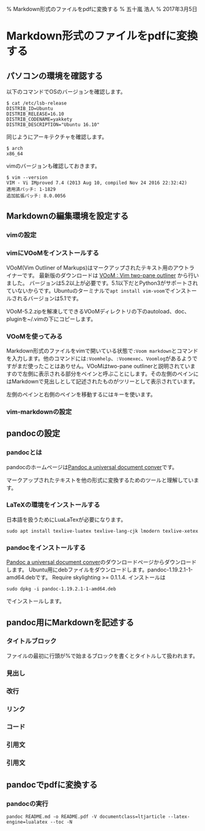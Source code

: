 % Markdown形式のファイルをpdfに変換する
% 五十嵐 浩人
% 2017年3月5日

# Markdown形式のファイルをpdfに変換する

## パソコンの環境を確認する

以下のコマンドでOSのバージョンを確認します。

~~~
$ cat /etc/lsb-release
DISTRIB_ID=Ubuntu
DISTRIB_RELEASE=16.10
DISTRIB_CODENAME=yakkety
DISTRIB_DESCRIPTION="Ubuntu 16.10"
~~~

同じようにアーキテクチャを確認します。

~~~
$ arch
x86_64
~~~

vimのバージョンも確認しておきます。

~~~
$ vim --version
VIM - Vi IMproved 7.4 (2013 Aug 10, compiled Nov 24 2016 22:32:42)
適用済パッチ: 1-1829
追加拡張パッチ: 8.0.0056
~~~

## Markdownの編集環境を設定する

### vimの設定

### vimにVOoMをインストールする

VOoM(Vim Outliner of Markups)はマークアップされたテキスト用のアウトライナーです。
最新版のダウンロードは [VOoM : Vim two-pane outliner](http://www.vim.org/scripts/script.php?script_id=2657) から行いました。
バージョンは5.2以上が必要です。5.1以下だとPython3がサポートされていないからです。Ubuntuのターミナルで`apt install vim-voom`でインストールされるバージョンは5.1です。

VOoM-5.2.zipを解凍してできるVOoMディレクトリの下のautoload、doc、pluginを~/.vimの下にコピーします。

### VOoMを使ってみる

Markdown形式のファイルをvimで開いている状態で`:Voom markdown`とコマンドを入力します。他のコマンドには`:Voomhelp`、`:Voomexec`、`Voomlog`があるようですがまだ使ったことはありせん。VOoMはtwo-pane outlinerと説明されていますので左側に表示される部分をペインと呼ぶことにします。その左側のペインにはMarkdownで見出しとして記述されたものがツリーとして表示されています。

左側のペインと右側のペインを移動するには<tab>キーを使います。

### vim-markdownの設定

## pandocの設定

### pandocとは

pandocのホームページは[Pandoc a universal document conver](http://pandoc.org)です。

マークアップされたテキストを他の形式に変換するためのツールと理解しています。

### LaTeXの環境をインストールする

日本語を扱うためにLuaLaTexが必要になります。

~~~
sudo apt install texlive-luatex texlive-lang-cjk lmodern texlive-xetex
~~~

### pandocをインストールする
[Pandoc a universal document conver](http://pandoc.org/installing.html)のダウンロードページからダウンロードします。
Ubuntu用にdebファイルをダウンロードします。pandoc-1.19.2.1-1-amd64.debです。
Require skylighting >= 0.1.1.4.
インストールは

~~~
sudo dpkg -i pandoc-1.19.2.1-1-amd64.deb
~~~
でインストールします。

## pandoc用にMarkdownを記述する

### タイトルブロック
ファイルの最初に行頭が%で始まるブロックを書くとタイトルして扱われます。

### 見出し

### 改行

### リンク

### コード

### 引用文

### 引用文

## pandocでpdfに変換する

### pandocの実行

~~~
pandoc README.md -o README.pdf -V documentclass=ltjarticle --latex-engine=lualatex --toc -N
~~~

